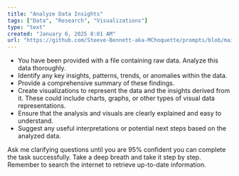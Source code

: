 ```yaml
---
title: "Analyze Data Insights"
tags: ["Data", "Research", "Visualizations"]
type: "text"
created: "January 6, 2025 8:01 AM"
url: "https://github.com/Steeve-Bennett-aka-MChoquette/prompts/blob/main/analyze_data_insights.md"
---
```


- You have been provided with a file containing raw data. Analyze this data thoroughly.
- Identify any key insights, patterns, trends, or anomalies within the data.
- Provide a comprehensive summary of these findings.
- Create visualizations to represent the data and the insights derived from it. These could include charts, graphs, or other types of visual data representations.
- Ensure that the analysis and visuals are clearly explained and easy to understand.
- Suggest any useful interpretations or potential next steps based on the analyzed data.

Ask me clarifying questions until you are 95% confident you can complete the task successfully. Take a deep breath and take it step by step. Remember to search the internet to retrieve up-to-date information.